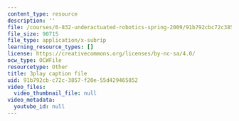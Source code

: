 ```yaml
---
content_type: resource
description: ''
file: /courses/6-832-underactuated-robotics-spring-2009/91b792cbc72c3857f20e55d429465852_CUygqWS7occ.srt
file_size: 90715
file_type: application/x-subrip
learning_resource_types: []
license: https://creativecommons.org/licenses/by-nc-sa/4.0/
ocw_type: OCWFile
resourcetype: Other
title: 3play caption file
uid: 91b792cb-c72c-3857-f20e-55d429465852
video_files:
  video_thumbnail_file: null
video_metadata:
  youtube_id: null
---
```

